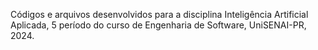 Códigos e arquivos desenvolvidos para a disciplina Inteligência Artificial Aplicada, 5 período do curso de Engenharia de Software, UniSENAI-PR, 2024.
